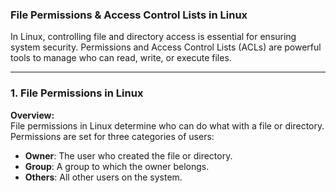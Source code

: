### **File Permissions & Access Control Lists in Linux**

In Linux, controlling file and directory access is essential for ensuring system security. Permissions and Access Control Lists (ACLs) are powerful tools to manage who can read, write, or execute files.

---

### **1. File Permissions in Linux**

**Overview:**  
File permissions in Linux determine who can do what with a file or directory. Permissions are set for three categories of users:  
- **Owner**: The user who created the file or directory.
- **Group**: A group to which the owner belongs.
- **Others**: All other users on the system.
